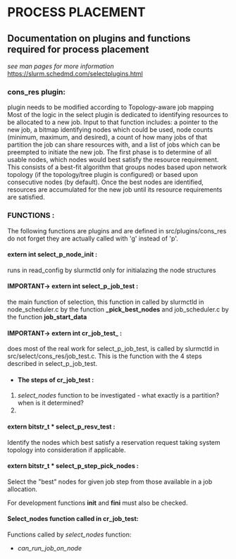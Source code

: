 # PROCESS PLACEMENT
## Documentation on plugins and functions required for process placement
_see man pages for more information_  
https://slurm.schedmd.com/selectplugins.html
### cons_res plugin:
plugin needs to be modified according to Topology-aware job mapping
Most of the logic in the select plugin is dedicated to identifying resources to
be allocated to a new job. Input to that function includes: a pointer to the new
job, a bitmap identifying nodes which could be used, node counts (minimum,
maximum, and desired), a count of how many jobs of that partition the job can
share resources with, and a list of jobs which can be preempted to initiate the
new job. The first phase is to determine of all usable nodes, which nodes would
best satisfy the resource requirement. This consists of a best-fit algorithm
that groups nodes based upon network topology (if the topology/tree plugin is
configured) or based upon consecutive nodes (by default). Once the best nodes
are identified, resources are accumulated for the new job until its resource
requirements are satisfied.

### FUNCTIONS :
The following functions are plugins and are defined in src/plugins/cons_res
do not forget they are actually called with 'g' instead of 'p'.

#### extern int select_p_node_init :  
runs in read_config by slurmctld only for initialazing the node structures


#### IMPORTANT-> extern int select_p_job_test :  
the main function of selection, this function in called by slurmctld in
node_scheduler.c by the function **_pick_best_nodes** and job_scheduler.c by
the function **job_start_data**  

#### IMPORTANT-> extern int cr_job_test_ :
does most of the real work for select_p_job_test, is called by slurmctld in
src/select/cons_res/job_test.c. This is the function with the 4 steps described
in select_p_job_test.
- #### The steps of cr_job_test :
1. _select_nodes_ function to be investigated - what exactly is a partition?
when is it determined?
2.


#### extern bitstr_t * select_p_resv_test :
Identify the nodes which best satisfy a reservation request taking system
topology into consideration if applicable.

#### extern bitstr_t * select_p_step_pick_nodes :  
Select the "best" nodes for given job step from those available in
a job allocation.

For development functions **init** and **fini** must also be checked.

#### Select_nodes function called in cr_job_test:
Functions called by _select_nodes_ function:
- _can_run_job_on_node_ 


